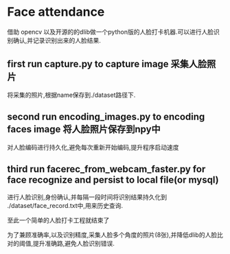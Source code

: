 # Face attendance 

借助 opencv 以及开源的的dlib做一个python版的人脸打卡机器.可以进行人脸识别确认,并记录识别出来的人脸结果.



## first run capture.py to capture image 采集人脸照片
将采集的照片,根据name保存到./dataset路径下.




## second run encoding_images.py to encoding faces image 将人脸照片保存到npy中
对人脸编码进行持久化,避免每次重新开始编码,提升程序启动速度




## third run facerec_from_webcam_faster.py for face recognize and persist to local file(or mysql)
进行人脸识别,身份确认,并每隔一段时间将识别结果持久化到 ./dataset/face_record.txt中,用来历史查询.

至此一个简单的人脸打卡工程就结束了


为了兼顾准确率,以及识别精度,采集人脸多个角度的照片(8张),并降低dlib的人脸比对的阈值,提升准确路,避免人脸识别错误.



